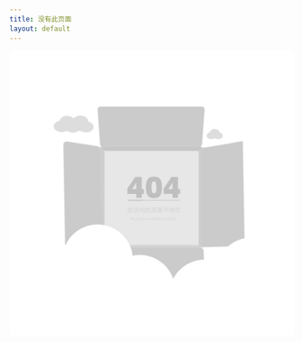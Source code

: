 ```yaml
---
title: 没有此页面
layout: default
---
```

<main class="container">
<img src="/assets/image/404.svg" class="img-fluid" alt="404 Error">
</main>
